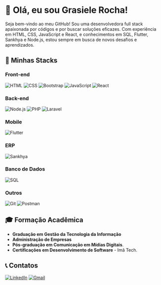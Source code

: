 # 👋 Olá, eu sou Grasiele Rocha!

Seja bem-vindo ao meu GitHub! Sou uma desenvolvedora full stack apaixonada por códigos e por buscar soluções eficazes. Com experiência em HTML, CSS, JavaScript e React, e conhecimentos em SQL, Flutter, Sankhya e Node.js, estou sempre em busca de novos desafios e aprendizados.

## 🚀 Minhas Stacks

### **Front-end**
![HTML](https://img.shields.io/badge/HTML-E34F26?style=for-the-badge&logo=html5&logoColor=white) ![CSS](https://img.shields.io/badge/CSS-1572B6?style=for-the-badge&logo=css3&logoColor=white) ![Bootstrap](https://img.shields.io/badge/Bootstrap-563D7C?style=for-the-badge&logo=bootstrap&logoColor=white) ![JavaScript](https://img.shields.io/badge/JavaScript-F7DF1E?style=for-the-badge&logo=javascript&logoColor=black) ![React](https://img.shields.io/badge/React-61DAFB?style=for-the-badge&logo=react&logoColor=black)

### **Back-end**
![Node.js](https://img.shields.io/badge/Node.js-339933?style=for-the-badge&logo=nodedotjs&logoColor=white) ![PHP](https://img.shields.io/badge/PHP-777BB4?style=for-the-badge&logo=php&logoColor=white) ![Laravel](https://img.shields.io/badge/Laravel-FF2D20?style=for-the-badge&logo=laravel&logoColor=white)

### **Mobile**
![Flutter](https://img.shields.io/badge/Flutter-02569B?style=for-the-badge&logo=flutter&logoColor=white)

### **ERP**
![Sankhya](https://img.shields.io/badge/Sankhya-Basic-brightgreen?style=for-the-badge)

### **Banco de Dados**
![SQL](https://img.shields.io/badge/SQL-4479A1?style=for-the-badge&logo=postgresql&logoColor=white)

### **Outros**
![Git](https://img.shields.io/badge/Git-F05032?style=for-the-badge&logo=git&logoColor=white) ![Postman](https://img.shields.io/badge/Postman-FF6C37?style=for-the-badge&logo=postman&logoColor=white)

## 🎓 Formação Acadêmica

- **Graduação em Gestão da Tecnologia da Informação**
- **Administração de Empresas**
- **Pós-graduação em Comunicação em Mídias Digitais**.
- **Certificações em Desenvolvimento de Software** - Imã Tech.

## 📞 Contatos

<a href="https://www.linkedin.com/in/grasielerocha" target="_blank"><img src="https://img.shields.io/badge/-LinkedIn-%230077B5?style=for-the-badge&logo=linkedin&logoColor=white" alt="LinkedIn"></a>
<a href="mailto:grasielerochaweb@gmail.com" target="_blank"><img src="https://img.shields.io/badge/-Gmail-%23333?style=for-the-badge&logo=gmail&logoColor=white" alt="Gmail"></a>


